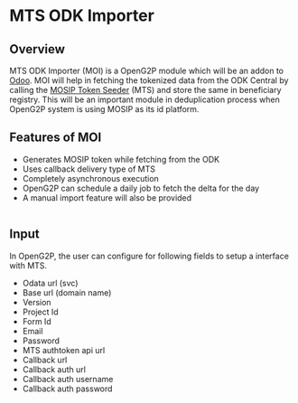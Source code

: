 # MTS ODK Importer

## Overview

MTS ODK Importer (MOI) is a OpenG2P module which will be an addon to [Odoo](https://www.odoo.com/).  MOI will help in fetching the tokenized data from the ODK Central by calling the [MOSIP Token Seeder](mosip-token-seeder.md) (MTS) and store the same in beneficiary registry. This will be an important module in deduplication process when OpenG2P system is using MOSIP as its id platform. &#x20;

## Features of MOI

* Generates MOSIP token while fetching from the ODK
* Uses callback delivery type of MTS
* &#x20;Completely asynchronous execution
* OpenG2P can schedule a daily job to fetch the delta for the day
* A manual import feature will also be provided



<figure><img src="https://raw.githubusercontent.com/mosip/openg2p/main/docs/_images/mosip-token-seeder-odk-importer.png" alt=""><figcaption></figcaption></figure>

## Input

In OpenG2P, the user can configure for following fields to setup a interface with MTS.

* Odata url (svc)
* Base url (domain name)
* Version
* Project Id
* Form Id
* Email
* Password
* MTS authtoken api url
* Callback url
* Callback auth url
* Callback auth username
* Callback auth password

